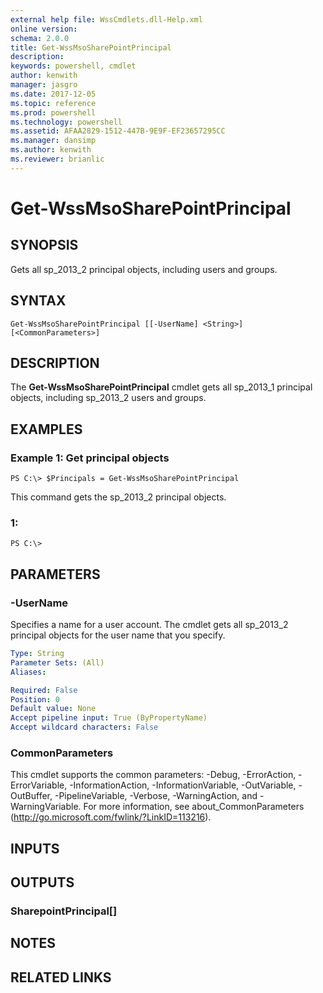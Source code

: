 ```yaml
---
external help file: WssCmdlets.dll-Help.xml
online version: 
schema: 2.0.0
title: Get-WssMsoSharePointPrincipal
description: 
keywords: powershell, cmdlet
author: kenwith
manager: jasgro
ms.date: 2017-12-05
ms.topic: reference
ms.prod: powershell
ms.technology: powershell
ms.assetid: AFAA2829-1512-447B-9E9F-EF23657295CC
ms.manager: dansimp
ms.author: kenwith
ms.reviewer: brianlic
---
```


# Get-WssMsoSharePointPrincipal

## SYNOPSIS
Gets all sp_2013_2 principal objects, including users and groups.

## SYNTAX

```
Get-WssMsoSharePointPrincipal [[-UserName] <String>] [<CommonParameters>]
```

## DESCRIPTION
The **Get-WssMsoSharePointPrincipal** cmdlet gets all sp_2013_1 principal objects, including sp_2013_2 users and groups.

## EXAMPLES

### Example 1: Get principal objects
```
PS C:\> $Principals = Get-WssMsoSharePointPrincipal
```

This command gets the sp_2013_2 principal objects.

### 1:
```
PS C:\>
```

## PARAMETERS

### -UserName
Specifies a name for a user account.
The cmdlet gets all sp_2013_2 principal objects for the user name that you specify.

```yaml
Type: String
Parameter Sets: (All)
Aliases: 

Required: False
Position: 0
Default value: None
Accept pipeline input: True (ByPropertyName)
Accept wildcard characters: False
```

### CommonParameters
This cmdlet supports the common parameters: -Debug, -ErrorAction, -ErrorVariable, -InformationAction, -InformationVariable, -OutVariable, -OutBuffer, -PipelineVariable, -Verbose, -WarningAction, and -WarningVariable. For more information, see about_CommonParameters (http://go.microsoft.com/fwlink/?LinkID=113216).

## INPUTS

## OUTPUTS

### SharepointPrincipal[]

## NOTES

## RELATED LINKS

